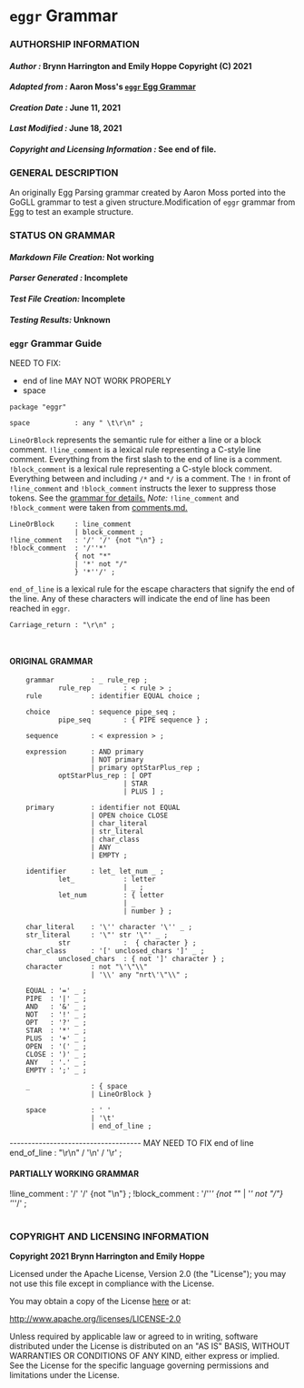 # **`eggr` Grammar**

### **AUTHORSHIP INFORMATION**
#### *Author :* Brynn Harrington and Emily Hoppe Copyright (C) 2021
#### *Adapted from :* Aaron Moss's [`eggr` Egg Grammar](https://github.com/bruceiv/egg/blob/deriv/grammars/eggr.egg)
#### *Creation Date :* June 11, 2021 
#### *Last Modified :* June 18, 2021
#### *Copyright and Licensing Information :* See end of file.

###  **GENERAL DESCRIPTION**
An originally Egg Parsing grammar created by Aaron Moss ported into the GoGLL grammar to test a given structure.Modification of `eggr` grammar from [Egg](https://github.com/bruceiv/egg/blob/deriv/grammars/eggr.egg) to test an example structure.
### **STATUS ON GRAMMAR**
#### *Markdown File Creation:* Not working 
#### *Parser Generated :* Incomplete
#### *Test File Creation:* Incomplete
#### *Testing Results:* Unknown
### **`eggr` Grammar Guide**
NEED TO FIX:
- end of line MAY NOT WORK PROPERLY
- space 

```
package "eggr"

space           : any " \t\r\n" ;  
```
`LineOrBlock` represents the semantic rule for either a line or a block comment. 
`!line_comment` is a lexical rule representing a C-style line comment. Everything from the first slash to the end of line is a comment. 
`!block_comment` is a lexical rule representing a C-style block comment. Everything between and including `/*` and `*/` is a comment. 
The `!` in front of `!line_comment` and `!block_comment` instructs the lexer to suppress those tokens. See the [grammar for details.](../../gogll.md) 
*Note:* `!line_comment` and `!block_comment` were taken from [comments.md.](https://github.com/bruceiv/pegll/tree/main/examples/comments) 
```
LineOrBlock     : line_comment 
                | block_comment ;
!line_comment   : '/' '/' {not "\n"} ;
!block_comment  : '/''*' 
                { not "*" 
                | '*' not "/" 
                } '*''/' ;
```
`end_of_line` is a lexical rule for the escape characters that signify the end of the line. Any of these characters will indicate the end of line has been reached in `eggr`. 
```
Carriage_return : "\r\n" ;



```
#### ORIGINAL GRAMMAR
        grammar         : _ rule_rep ; 
                rule_rep        : < rule > ;
        rule            : identifier EQUAL choice ;

        choice          : sequence pipe_seq ;
                pipe_seq        : { PIPE sequence } ;

        sequence        : < expression > ;

        expression      : AND primary 
                        | NOT primary 
                        | primary optStarPlus_rep ;
                optStarPlus_rep : [ OPT 
                                | STAR 
                                | PLUS ] ;

        primary         : identifier not EQUAL 
                        | OPEN choice CLOSE
                        | char_literal
                        | str_literal
                        | char_class
                        | ANY
                        | EMPTY ;

        identifier      : let_ let_num _ ;
                let_            : letter 
                                | _ ;
                let_num         : { letter 
                                | _ 
                                | number } ;

        char_literal    : '\'' character '\'' _ ;
        str_literal     : '\"' str '\"' _ ;
                str             :  { character } ;
        char_class      : '[' unclosed_chars ']' _ ;
                unclosed_chars  : { not ']' character } ;
        character       : not "\'\"\\" 
                        | '\\' any "nrt\'\"\\" ;

        EQUAL : '=' _ ;
        PIPE  : '|' _ ;
        AND   : '&' _ ;
        NOT   : '!' _ ;
        OPT   : '?' _ ;
        STAR  : '*' _ ;
        PLUS  : '+' _ ;
        OPEN  : '(' _ ;
        CLOSE : ')' _ ;
        ANY   : '.' _ ;
        EMPTY : ';' _ ;

        _               : { space 
                        | LineOrBlock }

        space           : ' ' 
                        | '\t' 
                        | end_of_line ;


------------------------------------ MAY NEED TO FIX end of line
        end_of_line     : "\r\n" 
                        / '\n' 
                        / '\r' ;

#### PARTIALLY WORKING GRAMMAR
!line_comment : '/' '/' {not "\n"} ;
!block_comment : '/''*' {not "*" | '*' not "/"} '*''/' ;
#
### **COPYRIGHT AND LICENSING INFORMATION**
**Copyright 2021 Brynn Harrington and Emily Hoppe**

Licensed under the Apache License, Version 2.0 (the "License"); you may not use this file except in compliance with the License.

You may obtain a copy of the License [here](http://www.apache.org/licenses/LICENSE-2.0) or at:

http://www.apache.org/licenses/LICENSE-2.0

Unless required by applicable law or agreed to in writing, software distributed under the License is distributed on an "AS IS" BASIS, WITHOUT WARRANTIES OR CONDITIONS OF ANY KIND, either express or implied. See the License for the specific language governing permissions and limitations under the License.